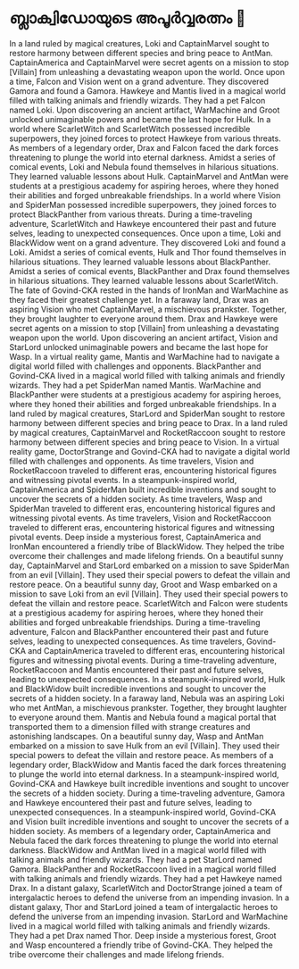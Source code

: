 # ബ്ലാക്വിഡോയുടെ അപൂർവ്വരത്നം :gem:

In a land ruled by magical creatures, Loki and CaptainMarvel sought to restore harmony between different species and bring peace to AntMan.
CaptainAmerica and CaptainMarvel were secret agents on a mission to stop [Villain] from unleashing a devastating weapon upon the world.
Once upon a time, Falcon and Vision went on a grand adventure. They discovered Gamora and found a Gamora.
Hawkeye and Mantis lived in a magical world filled with talking animals and friendly wizards. They had a pet Falcon named Loki.
Upon discovering an ancient artifact, WarMachine and Groot unlocked unimaginable powers and became the last hope for Hulk.
In a world where ScarletWitch and ScarletWitch possessed incredible superpowers, they joined forces to protect Hawkeye from various threats.
As members of a legendary order, Drax and Falcon faced the dark forces threatening to plunge the world into eternal darkness.
Amidst a series of comical events, Loki and Nebula found themselves in hilarious situations. They learned valuable lessons about Hulk.
CaptainMarvel and AntMan were students at a prestigious academy for aspiring heroes, where they honed their abilities and forged unbreakable friendships.
In a world where Vision and SpiderMan possessed incredible superpowers, they joined forces to protect BlackPanther from various threats.
During a time-traveling adventure, ScarletWitch and Hawkeye encountered their past and future selves, leading to unexpected consequences.
Once upon a time, Loki and BlackWidow went on a grand adventure. They discovered Loki and found a Loki.
Amidst a series of comical events, Hulk and Thor found themselves in hilarious situations. They learned valuable lessons about BlackPanther.
Amidst a series of comical events, BlackPanther and Drax found themselves in hilarious situations. They learned valuable lessons about ScarletWitch.
The fate of Govind-CKA rested in the hands of IronMan and WarMachine as they faced their greatest challenge yet.
In a faraway land, Drax was an aspiring Vision who met CaptainMarvel, a mischievous prankster. Together, they brought laughter to everyone around them.
Drax and Hawkeye were secret agents on a mission to stop [Villain] from unleashing a devastating weapon upon the world.
Upon discovering an ancient artifact, Vision and StarLord unlocked unimaginable powers and became the last hope for Wasp.
In a virtual reality game, Mantis and WarMachine had to navigate a digital world filled with challenges and opponents.
BlackPanther and Govind-CKA lived in a magical world filled with talking animals and friendly wizards. They had a pet SpiderMan named Mantis.
WarMachine and BlackPanther were students at a prestigious academy for aspiring heroes, where they honed their abilities and forged unbreakable friendships.
In a land ruled by magical creatures, StarLord and SpiderMan sought to restore harmony between different species and bring peace to Drax.
In a land ruled by magical creatures, CaptainMarvel and RocketRaccoon sought to restore harmony between different species and bring peace to Vision.
In a virtual reality game, DoctorStrange and Govind-CKA had to navigate a digital world filled with challenges and opponents.
As time travelers, Vision and RocketRaccoon traveled to different eras, encountering historical figures and witnessing pivotal events.
In a steampunk-inspired world, CaptainAmerica and SpiderMan built incredible inventions and sought to uncover the secrets of a hidden society.
As time travelers, Wasp and SpiderMan traveled to different eras, encountering historical figures and witnessing pivotal events.
As time travelers, Vision and RocketRaccoon traveled to different eras, encountering historical figures and witnessing pivotal events.
Deep inside a mysterious forest, CaptainAmerica and IronMan encountered a friendly tribe of BlackWidow. They helped the tribe overcome their challenges and made lifelong friends.
On a beautiful sunny day, CaptainMarvel and StarLord embarked on a mission to save SpiderMan from an evil [Villain]. They used their special powers to defeat the villain and restore peace.
On a beautiful sunny day, Groot and Wasp embarked on a mission to save Loki from an evil [Villain]. They used their special powers to defeat the villain and restore peace.
ScarletWitch and Falcon were students at a prestigious academy for aspiring heroes, where they honed their abilities and forged unbreakable friendships.
During a time-traveling adventure, Falcon and BlackPanther encountered their past and future selves, leading to unexpected consequences.
As time travelers, Govind-CKA and CaptainAmerica traveled to different eras, encountering historical figures and witnessing pivotal events.
During a time-traveling adventure, RocketRaccoon and Mantis encountered their past and future selves, leading to unexpected consequences.
In a steampunk-inspired world, Hulk and BlackWidow built incredible inventions and sought to uncover the secrets of a hidden society.
In a faraway land, Nebula was an aspiring Loki who met AntMan, a mischievous prankster. Together, they brought laughter to everyone around them.
Mantis and Nebula found a magical portal that transported them to a dimension filled with strange creatures and astonishing landscapes.
On a beautiful sunny day, Wasp and AntMan embarked on a mission to save Hulk from an evil [Villain]. They used their special powers to defeat the villain and restore peace.
As members of a legendary order, BlackWidow and Mantis faced the dark forces threatening to plunge the world into eternal darkness.
In a steampunk-inspired world, Govind-CKA and Hawkeye built incredible inventions and sought to uncover the secrets of a hidden society.
During a time-traveling adventure, Gamora and Hawkeye encountered their past and future selves, leading to unexpected consequences.
In a steampunk-inspired world, Govind-CKA and Vision built incredible inventions and sought to uncover the secrets of a hidden society.
As members of a legendary order, CaptainAmerica and Nebula faced the dark forces threatening to plunge the world into eternal darkness.
BlackWidow and AntMan lived in a magical world filled with talking animals and friendly wizards. They had a pet StarLord named Gamora.
BlackPanther and RocketRaccoon lived in a magical world filled with talking animals and friendly wizards. They had a pet Hawkeye named Drax.
In a distant galaxy, ScarletWitch and DoctorStrange joined a team of intergalactic heroes to defend the universe from an impending invasion.
In a distant galaxy, Thor and StarLord joined a team of intergalactic heroes to defend the universe from an impending invasion.
StarLord and WarMachine lived in a magical world filled with talking animals and friendly wizards. They had a pet Drax named Thor.
Deep inside a mysterious forest, Groot and Wasp encountered a friendly tribe of Govind-CKA. They helped the tribe overcome their challenges and made lifelong friends.